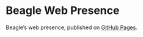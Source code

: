 # Beagle Web Presence

Beagle’s web presence, published on [GitHub Pages](https://Beagle-PSE.github.io/Beagle/branches/integration2).